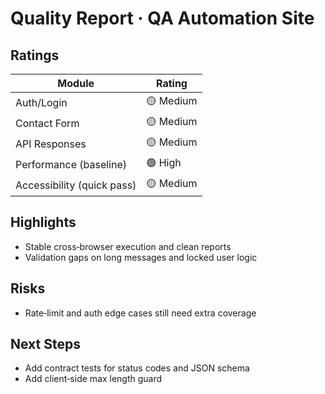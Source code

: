 # Quality Report · QA Automation Site


## Ratings
| Module | Rating |
| --- | --- |
| Auth/Login | 🟡 Medium |
| Contact Form | 🟡 Medium |
| API Responses | 🟡 Medium |
| Performance (baseline) | 🟢 High |
| Accessibility (quick pass) | 🟡 Medium |


## Highlights
- Stable cross‑browser execution and clean reports
- Validation gaps on long messages and locked user logic


## Risks
- Rate‑limit and auth edge cases still need extra coverage


## Next Steps
- Add contract tests for status codes and JSON schema
- Add client‑side max length guard